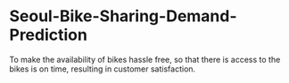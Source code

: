 # Seoul-Bike-Sharing-Demand-Prediction
To make the availability of bikes hassle free, so that there is access to the bikes is on time, resulting in customer satisfaction.
